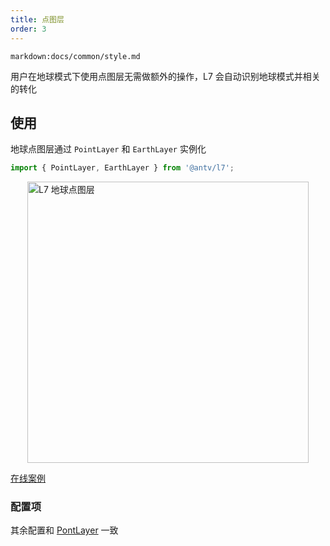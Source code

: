 ```yaml
---
title: 点图层
order: 3
---
```


`markdown:docs/common/style.md`

用户在地球模式下使用点图层无需做额外的操作，L7 会自动识别地球模式并相关的转化

## 使用

地球点图层通过 `PointLayer` 和 `EarthLayer` 实例化

```javascript
import { PointLayer, EarthLayer } from '@antv/l7';
```

<img src="https://gw.alipayobjects.com/mdn/rms_816329/afts/img/A*ck1XSZ4Vw0QAAAAAAAAAAAAAARQnAQ" style="display: block; margin: 0 auto" alt="L7 地球点图层" width="450px" >

[在线案例](../../../../examples/earth/point#point)

### 配置项

其余配置和 [PontLayer](../../point_layer/pointlayer) 一致
